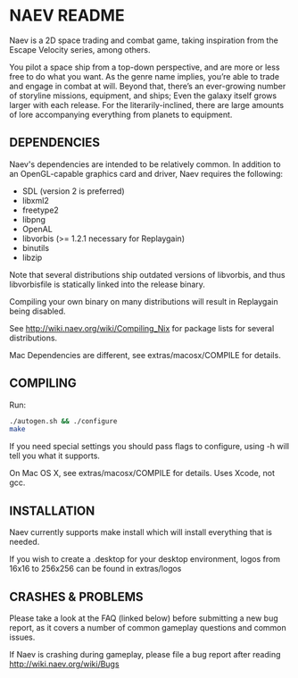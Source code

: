 # NAEV README

Naev is a 2D space trading and combat game, taking inspiration from the Escape
Velocity series, among others.

You pilot a space ship from a top-down perspective, and are more or less free
to do what you want. As the genre name implies, you’re able to trade and engage
in combat at will. Beyond that, there’s an ever-growing number of storyline
missions, equipment, and ships; Even the galaxy itself grows larger with each
release. For the literarily-inclined, there are large amounts of lore
accompanying everything from planets to equipment.

## DEPENDENCIES

Naev's dependencies are intended to be relatively common. In addition to
an OpenGL-capable graphics card and driver, Naev requires the following:
* SDL (version 2 is preferred)
* libxml2
* freetype2
* libpng
* OpenAL
* libvorbis (>= 1.2.1 necessary for Replaygain)
* binutils
* libzip

Note that several distributions ship outdated versions of libvorbis, and
thus libvorbisfile is statically linked into the release binary.

Compiling your own binary on many distributions will result in Replaygain
being disabled.

See http://wiki.naev.org/wiki/Compiling_Nix for package lists for several
distributions.

Mac Dependencies are different, see extras/macosx/COMPILE for details.

## COMPILING

Run: 

```bash
./autogen.sh && ./configure
make
```

If you need special settings you should pass flags to configure, using -h
will tell you what it supports.

On Mac OS X, see extras/macosx/COMPILE for details. Uses Xcode, not gcc.

## INSTALLATION

Naev currently supports make install which will install everything that
is needed.

If you wish to create a .desktop for your desktop environment, logos
from 16x16 to 256x256 can be found in extras/logos

## CRASHES & PROBLEMS

Please take a look at the FAQ (linked below) before submitting a new
bug report, as it covers a number of common gameplay questions and
common issues.

If Naev is crashing during gameplay, please file a bug report after
reading http://wiki.naev.org/wiki/Bugs

